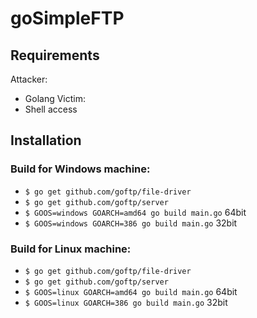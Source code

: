 # goSimpleFTP

## Requirements
Attacker:
* Golang
Victim:
* Shell access

## Installation

### Build for Windows machine:
* `$ go get github.com/goftp/file-driver`
* `$ go get github.com/goftp/server`
* `$ GOOS=windows GOARCH=amd64 go build main.go` 64bit
* `$ GOOS=windows GOARCH=386 go build main.go` 32bit

### Build for Linux machine:
* `$ go get github.com/goftp/file-driver`
* `$ go get github.com/goftp/server`
* `$ GOOS=linux GOARCH=amd64 go build main.go` 64bit
* `$ GOOS=linux GOARCH=386 go build main.go` 32bit
